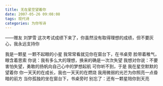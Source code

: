 ```yaml
---
title: 无在星空望着你
date: 2007-05-26 09:08:08
tags: 现代诗
categories: 为你写诗
---
```

——赠友 刘梦雪
这次考试成绩下来了，你虽然没有取得理想的成绩，但不要灰心，我永远支持你
<!-- more -->
我是一颗星
一颗不起眼的小星
我常常看就见你在窗台下，在书桌旁
脸带着稚气，眼含着思索
你说：我有多么大的理想，换来的确是一次次失望
我想对你说：不要害怕失望，勇敢的扬帆向自己心中的梦想起航
可你听不到，于是
我在星空默默的望着你
你一天天的在成长，我也一天天的在燃烧
我用微弱的光芒为你照亮一点昏暗的前方
当你孤独的坐在窗台下，书桌旁时
别忘了：还有一颗星陪你到天亮

